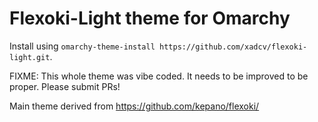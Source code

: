 # Flexoki-Light theme for Omarchy

Install using `omarchy-theme-install https://github.com/xadcv/flexoki-light.git`.

FIXME: This whole theme was vibe coded. It needs to be improved to be proper. Please submit PRs!

Main theme derived from https://github.com/kepano/flexoki/

